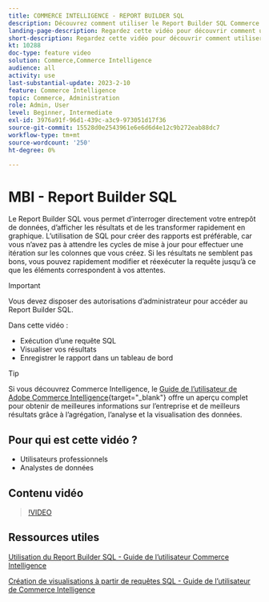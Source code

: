 ```yaml
---
title: COMMERCE INTELLIGENCE - REPORT BUILDER SQL
description: Découvrez comment utiliser le Report Builder SQL Commerce Intelligence pour interroger directement votre entrepôt de données, afficher les résultats et rapidement les transformer en graphique.
landing-page-description: Regardez cette vidéo pour découvrir comment utiliser le Report Builder SQL Commerce Intelligence pour interroger directement votre entrepôt de données, afficher les résultats et les transformer rapidement en graphique.
short-description: Regardez cette vidéo pour découvrir comment utiliser le Report Builder SQL Commerce Intelligence pour interroger directement votre entrepôt de données, afficher les résultats et les transformer rapidement en graphique.
kt: 10288
doc-type: feature video
solution: Commerce,Commerce Intelligence
audience: all
activity: use
last-substantial-update: 2023-2-10
feature: Commerce Intelligence
topic: Commerce, Administration
role: Admin, User
level: Beginner, Intermediate
exl-id: 3976a91f-96d1-439c-a3c9-973051d17f36
source-git-commit: 15528d0e2543961e6e6d6d4e12c9b272eab88dc7
workflow-type: tm+mt
source-wordcount: '250'
ht-degree: 0%

---
```


# MBI - Report Builder SQL

Le Report Builder SQL vous permet d’interroger directement votre entrepôt de données, d’afficher les résultats et de les transformer rapidement en graphique. L’utilisation de SQL pour créer des rapports est préférable, car vous n’avez pas à attendre les cycles de mise à jour pour effectuer une itération sur les colonnes que vous créez. Si les résultats ne semblent pas bons, vous pouvez rapidement modifier et réexécuter la requête jusqu’à ce que les éléments correspondent à vos attentes.

>[!IMPORTANT]
>
>Vous devez disposer des autorisations d’administrateur pour accéder au Report Builder SQL.

Dans cette vidéo :

- Exécution d’une requête SQL
- Visualiser vos résultats
- Enregistrer le rapport dans un tableau de bord

>[!TIP]
>
>Si vous découvrez Commerce Intelligence, le [Guide de l’utilisateur de Adobe Commerce Intelligence](https://experienceleague.adobe.com/docs/commerce-business-intelligence/mbi/guide-overview.html?lang=fr){target="_blank"} offre un aperçu complet pour obtenir de meilleures informations sur l’entreprise et de meilleurs résultats grâce à l’agrégation, l’analyse et la visualisation des données.

## Pour qui est cette vidéo ?

- Utilisateurs professionnels
- Analystes de données

## Contenu vidéo

>[!VIDEO](https://video.tv.adobe.com/v/342406?quality=12&learn=on)

## Ressources utiles

[Utilisation du Report Builder SQL - Guide de l’utilisateur Commerce Intelligence](https://experienceleague.adobe.com/docs/commerce-business-intelligence/mbi/analyze/sql/sql-rpt-bldr.html?lang=fr)

[Création de visualisations à partir de requêtes SQL - Guide de l’utilisateur de Commerce Intelligence](https://experienceleague.adobe.com/docs/commerce-business-intelligence/mbi/tutorials/create-visuals-from-sql.html?lang=fr)
